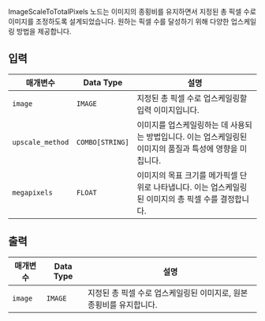 ImageScaleToTotalPixels 노드는 이미지의 종횡비를 유지하면서 지정된 총 픽셀 수로 이미지를 조정하도록 설계되었습니다. 원하는 픽셀 수를 달성하기 위해 다양한 업스케일링 방법을 제공합니다.

## 입력

| 매개변수       | Data Type | 설명                                                                |
|-----------------|-------------|----------------------------------------------------------------------------|
| `image`         | `IMAGE`     | 지정된 총 픽셀 수로 업스케일링할 입력 이미지입니다.    |
| `upscale_method`| `COMBO[STRING]` | 이미지를 업스케일링하는 데 사용되는 방법입니다. 이는 업스케일링된 이미지의 품질과 특성에 영향을 미칩니다. |
| `megapixels`    | `FLOAT`     | 이미지의 목표 크기를 메가픽셀 단위로 나타냅니다. 이는 업스케일링된 이미지의 총 픽셀 수를 결정합니다. |

## 출력

| 매개변수 | Data Type | 설명                                                           |
|-----------|-------------|-----------------------------------------------------------------------|
| `image`   | `IMAGE`     | 지정된 총 픽셀 수로 업스케일링된 이미지로, 원본 종횡비를 유지합니다. |
